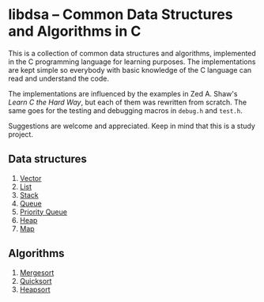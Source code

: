 # libdsa – Common Data Structures and Algorithms in C

This is a collection of common data structures and algorithms, implemented in
the C programming language for learning purposes. The implementations are kept
simple so everybody with basic knowledge of the C language can read and
understand the code.

The implementations are influenced by the examples in Zed A. Shaw's *Learn C
the Hard Way*, but each of them was rewritten from scratch. The same goes for
the testing and debugging macros in `debug.h` and `test.h`.

Suggestions are welcome and appreciated. Keep in mind that this is a study
project.


## Data structures

1. [Vector](./doc/vector.md)
2. [List](./doc/list.md)
3. [Stack](./doc/stack.md)
4. [Queue](./doc/queue.md)
5. [Priority Queue](./doc/priority_queue.md)
6. [Heap](./doc/heap.md)
7. [Map](./doc/map.md)

## Algorithms

1. [Mergesort](./src/mergesort.c)
2. [Quicksort](./src/quicksort.c)
3. [Heapsort](./src/heapsort.c)
